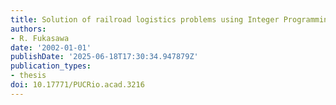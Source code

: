 ```yaml
---
title: Solution of railroad logistics problems using Integer Programming (in Portuguese)
authors:
- R. Fukasawa
date: '2002-01-01'
publishDate: '2025-06-18T17:30:34.947879Z'
publication_types:
- thesis
doi: 10.17771/PUCRio.acad.3216
---
```

